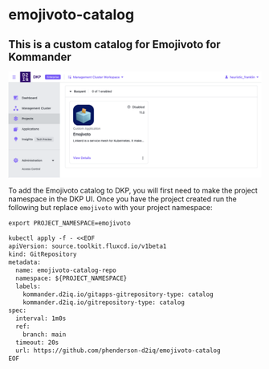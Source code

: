 # emojivoto-catalog
## This is a custom catalog for Emojivoto for Kommander

![Emojivoto Catalog](./image.png)


To add the Emojivoto catalog to DKP, you will first need to make the project namespace in the DKP UI. Once you have the project created run the following but replace `emojivoto` with your project namespace:

```
export PROJECT_NAMESPACE=emojivoto
```

```
kubectl apply -f - <<EOF
apiVersion: source.toolkit.fluxcd.io/v1beta1
kind: GitRepository
metadata:
  name: emojivoto-catalog-repo
  namespace: ${PROJECT_NAMESPACE}
  labels:
    kommander.d2iq.io/gitapps-gitrepository-type: catalog
    kommander.d2iq.io/gitrepository-type: catalog
spec:
  interval: 1m0s
  ref:
    branch: main
  timeout: 20s
  url: https://github.com/phenderson-d2iq/emojivoto-catalog
EOF
``` 